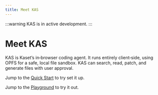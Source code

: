 ```yaml
---
title: Meet KAS
---
```


:::warning
KAS is in active development.
:::

# Meet KAS

KAS is Kaset’s in‑browser coding agent. It runs entirely client‑side, using OPFS for a safe, local file sandbox. KAS can search, read, patch, and generate files with user approval.

Jump to the [Quick Start](/getting-started/quick-start) to try set it up.

Jump to the [Playground](https://kaset.dev) to try it out.
